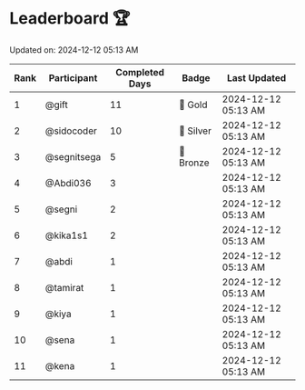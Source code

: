 # Leaderboard 🏆

Updated on: 2024-12-12 05:13 AM

| Rank | Participant       | Completed Days | Badge      | Last Updated         |
|------|-------------------|----------------|------------|----------------------|
| 1    | @gift             | 11             | 🏅 Gold     | 2024-12-12 05:13 AM |
| 2    | @sidocoder        | 10             | 🥈 Silver   | 2024-12-12 05:13 AM |
| 3    | @segnitsega       | 5              | 🥉 Bronze   | 2024-12-12 05:13 AM |
| 4    | @Abdi036          | 3              |            | 2024-12-12 05:13 AM |
| 5    | @segni            | 2              |            | 2024-12-12 05:13 AM |
| 6    | @kika1s1          | 2              |            | 2024-12-12 05:13 AM |
| 7    | @abdi             | 1              |            | 2024-12-12 05:13 AM |
| 8    | @tamirat          | 1              |            | 2024-12-12 05:13 AM |
| 9    | @kiya             | 1              |            | 2024-12-12 05:13 AM |
| 10   | @sena             | 1              |            | 2024-12-12 05:13 AM |
| 11   | @kena             | 1              |            | 2024-12-12 05:13 AM |

